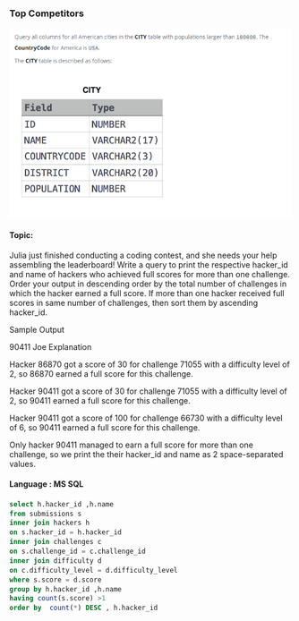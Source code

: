 ### Top Competitors 

<img src="../PIc/1.png" alt="solution">


#### Topic:
Julia just finished conducting a coding contest, and she needs your help assembling the leaderboard! Write a query to print the respective hacker_id and name of hackers who achieved full scores for more than one challenge. Order your output in descending order by the total number of challenges in which the hacker earned a full score. If more than one hacker received full scores in same number of challenges, then sort them by ascending hacker_id.

Sample Output

90411 Joe
Explanation

Hacker 86870 got a score of 30 for challenge 71055 with a difficulty level of 2, so 86870 earned a full score for this challenge.

Hacker 90411 got a score of 30 for challenge 71055 with a difficulty level of 2, so 90411 earned a full score for this challenge.

Hacker 90411 got a score of 100 for challenge 66730 with a difficulty level of 6, so 90411 earned a full score for this challenge.

Only hacker 90411 managed to earn a full score for more than one challenge, so we print the their hacker_id and name as 2 space-separated values.

#### Language : MS SQL
```sql
select h.hacker_id ,h.name 
from submissions s
inner join hackers h
on s.hacker_id = h.hacker_id 
inner join challenges c
on s.challenge_id = c.challenge_id
inner join difficulty d 
on c.difficulty_level = d.difficulty_level
where s.score = d.score
group by h.hacker_id ,h.name
having count(s.score) >1
order by  count(*) DESC , h.hacker_id 
```
